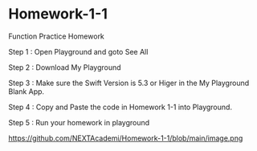 # Homework-1-1
Function Practice Homework

Step 1 : Open Playground and goto See All

Step 2 : Download My Playground

Step 3 : Make sure the Swift Version is 5.3 or Higer in the My Playground Blank App.

Step 4 : Copy and Paste the code in Homework 1-1 into Playground.

Step 5 : Run your homework in playground 


https://github.com/NEXTAcademi/Homework-1-1/blob/main/image.png
